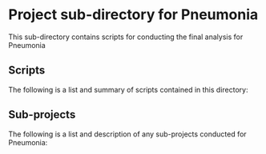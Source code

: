 # Project sub-directory for Pneumonia
This sub-directory contains scripts for conducting the final analysis for Pneumonia

## Scripts
The following is a list and summary of scripts contained in this directory:


## Sub-projects
The following is a list and description of any sub-projects conducted for Pneumonia:
